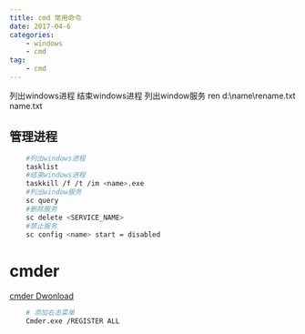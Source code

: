 ```yaml
---
title: cmd 常用命令
date: 2017-04-6
categories:
    - windows
    - cmd
tag:
    - cmd
---
```

列出windows进程 结束windows进程 列出window服务
ren d:\name\rename.txt name.txt
<!--more-->

## 管理进程

```bash
	#列出windows进程
	tasklist
	#结束windows进程
	taskkill /f /t /im <name>.exe
	#列出window服务
	sc query
	#删除服务
	sc delete <SERVICE_NAME>
    #禁止服务
    sc config <name> start = disabled
```

# cmder

[cmder Dwonload](https://github.com/cmderdev/cmder/releases)

```bash
    # 添加右击菜单
    Cmder.exe /REGISTER ALL
```
